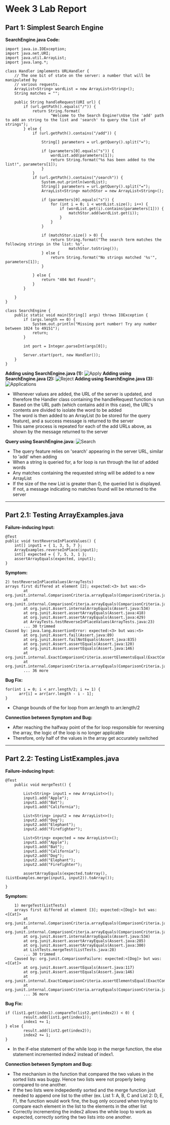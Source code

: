 # Week 3 Lab Report
## **Part 1: Simplest Search Engine**

**SearchEngine.java Code:**

```
import java.io.IOException;
import java.net.URI;
import java.util.ArrayList;
import java.lang.*;

class Handler implements URLHandler {
    // The one bit of state on the server: a number that will be manipulated by
    // various requests.
    ArrayList<String> wordList = new ArrayList<String>();
    String matches = "";

    public String handleRequest(URI url) {
        if (url.getPath().equals("/")) {
            return String.format(
                    "Welcome to the Search Engine!\nUse the 'add' path to add an string to the list and 'search' to query the list of strings");
        } else {
            if (url.getPath().contains("/add")) {

                String[] parameters = url.getQuery().split("=");

                if (parameters[0].equals("s")) {
                    wordList.add(parameters[1]);
                    return String.format("%s has been added to the list!", parameters[1]);
                }
            }
            if (url.getPath().contains("/search")) {
                System.out.println(wordList);
                String[] parameters = url.getQuery().split("=");
                ArrayList<String> matchStor = new ArrayList<String>();

                if (parameters[0].equals("s")) {
                    for (int i = 0; i < wordList.size(); i++) {
                        if (wordList.get(i).contains(parameters[1])) {
                            matchStor.add(wordList.get(i));
                        }
                    }
                }

                if (matchStor.size() > 0) {
                    return String.format("The search term matches the following strings in the list: %s",
                            matchStor.toString());
                } else {
                    return String.format("No strings matched '%s'", parameters[1]);
                }

            } else {
                return "404 Not Found!";
            }
        }

    }
}

class SearchEngine {
    public static void main(String[] args) throws IOException {
        if (args.length == 0) {
            System.out.println("Missing port number! Try any number between 1024 to 49151");
            return;
        }

        int port = Integer.parseInt(args[0]);

        Server.start(port, new Handler());
    }
}
```
**Adding using SearchEngine.java (1):**
![Apply](AddApply.png)
**Adding using SearchEngine.java (2):**
![Reject](AddReject.png)
**Adding using SearchEngine.java (3):**
![Applications](AddApplications.png)
* Whenever values are added, the URL of the server is updated, and therefore the Handler class containing the handleRequest function is run
* Based on the URL path (which contains add in this case), the URL's contents are divided to isolate the word to be added
* The word is then added to an ArrayList (to be stored for the query feature), and a success message is returned to the server
* This same process is repeated for each of the add URLs above, as shown by the message returned to the server

**Query using SearchEngine.java:**
![Search](SearchApp.png)
* The query feature relies on 'search' appearing in the server URL, similar to 'add' when adding
* When a string is queried for, a for loop is run through the list of added words
* Any matches containing the requested string will be added to a new ArrayList
* If the size of the new List is greater than 0, the queried list is displayed. If not, a message indicating no matches found will be returned to the server

---

## **Part 2.1: Testing ArrayExamples.java**
**Failure-inducing Input:** 
```
@Test
public void testReverseInPlaceValues() {
    int[] input1 = { 1, 3, 5, 7 };
    ArrayExamples.reverseInPlace(input1);
    int[] expected = { 7, 5, 3, 1 };
    assertArrayEquals(expected, input1);
}
```
**Symptom:**
```
2) testReverseInPlaceValues(ArrayTests)
arrays first differed at element [2]; expected:<3> but was:<5>
        at org.junit.internal.ComparisonCriteria.arrayEquals(ComparisonCriteria.java:78)
        at org.junit.internal.ComparisonCriteria.arrayEquals(ComparisonCriteria.java:28)
        at org.junit.Assert.internalArrayEquals(Assert.java:534)
        at org.junit.Assert.assertArrayEquals(Assert.java:418)
        at org.junit.Assert.assertArrayEquals(Assert.java:429)
        at ArrayTests.testReverseInPlaceValues(ArrayTests.java:23)
        ... 30 trimmed
Caused by: java.lang.AssertionError: expected:<3> but was:<5>
        at org.junit.Assert.fail(Assert.java:89)
        at org.junit.Assert.failNotEquals(Assert.java:835)
        at org.junit.Assert.assertEquals(Assert.java:120)
        at org.junit.Assert.assertEquals(Assert.java:146)
        at org.junit.internal.ExactComparisonCriteria.assertElementsEqual(ExactComparisonCriteria.java:8)
        at org.junit.internal.ComparisonCriteria.arrayEquals(ComparisonCriteria.java:76)
        ... 36 more
```


**Bug Fix:**
```
for(int i = 0; i < arr.length/2; i += 1) {
      arr[i] = arr[arr.length - i - 1];
}
```
* Change bounds of the for loop from arr.length to arr.length/2

**Connection between Symptom and Bug:**

* After reaching the halfway point of the for loop responsible for reversing the array, the logic of the loop is no longer applicable
* Therefore, only half of the values in the array get accurately switched


---

## **Part 2.2: Testing ListExamples.java**
**Failure-inducing Input:**
```
@Test
    public void mergeTest() {

        List<String> input1 = new ArrayList<>();
        input1.add("Apple");
        input1.add("Bat");
        input1.add("California");

        List<String> input2 = new ArrayList<>();
        input2.add("Dog");
        input2.add("Elephant");
        input2.add("Firefighter");

        List<String> expected = new ArrayList<>();
        input1.add("Apple");
        input1.add("Bat");
        input1.add("California");
        input2.add("Dog");
        input2.add("Elephant");
        input2.add("Firefighter");

        assertArrayEquals(expected.toArray(), (ListExamples.merge(input1, input2)).toArray());

}
```

**Symptom:**
```
    1) mergeTest(ListTests)
    arrays first differed at element [3]; expected:<[Dog]> but was:<[Cat]>
        at org.junit.internal.ComparisonCriteria.arrayEquals(ComparisonCriteria.java:78)
        at org.junit.internal.ComparisonCriteria.arrayEquals(ComparisonCriteria.java:28)
        at org.junit.Assert.internalArrayEquals(Assert.java:534)
        at org.junit.Assert.assertArrayEquals(Assert.java:285)
        at org.junit.Assert.assertArrayEquals(Assert.java:300)
        at ListTests.mergeTest(ListTests.java:28)
        ... 30 trimmed
    Caused by: org.junit.ComparisonFailure: expected:<[Dog]> but was:<[Cat]>
        at org.junit.Assert.assertEquals(Assert.java:117)
        at org.junit.Assert.assertEquals(Assert.java:146)
        at org.junit.internal.ExactComparisonCriteria.assertElementsEqual(ExactComparisonCriteria.java:8)
        at org.junit.internal.ComparisonCriteria.arrayEquals(ComparisonCriteria.java:76)
        ... 36 more
```

**Bug Fix:**
```
if (list1.get(index1).compareTo(list2.get(index2)) < 0) {
        result.add(list1.get(index1));
        index1 += 1;
} else {
        result.add(list2.get(index2));
        index2 += 1;
}
```
* In the if-else statement of the while loop in the merge function, the else statement incremented index2 instead of index1.

**Connection between Symptom and Bug:**
* The mechanism in the function that compared the two values in the sorted lists was buggy. Hence two lists were not properly being compared to one another.
* If the two lists were indepedently sorted and the merge function just needed to append one list to the other (ex. List 1: A, B, C and List 2: D, E, F), the function would work fine, the bug only occured when trying to compare each element in the list to the elements in the other list
* Correctly incrementing the index2 allows the while loop to work as expected, correctly sorting the two lists into one another.


